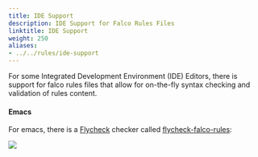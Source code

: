```yaml
---
title: IDE Support
description: IDE Support for Falco Rules Files
linktitle: IDE Support
weight: 250
aliases:
- ../../rules/ide-support
---
```


For some Integrated Development Environment (IDE) Editors, there is support for falco rules files that allow for on-the-fly syntax checking and validation of rules content.

#### Emacs

For emacs, there is a [Flycheck](https://www.flycheck.org) checker called [flycheck-falco-rules](https://github.com/falcosecurity/flycheck-falco-rules):

![](https://github.com/falcosecurity/flycheck-falco-rules/raw/main/flycheck-falco-rules-example.png)
